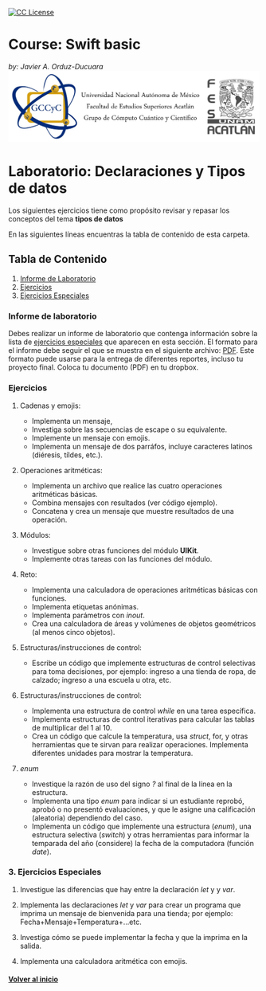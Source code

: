 <!-- badges -->
[license-badge]: https://img.shields.io/badge/Licencia-CC-orange
[license]: https://creativecommons.org/licenses/by-nc-sa/3.0/deed.es
[![CC License][license-badge]][license]

# Course: Swift basic
*by: Javier A. Orduz-Ducuara*
![width='80%'](figs/Header.jpg)


# Laboratorio: Declaraciones y Tipos de datos<a name="LabTiposDeDatos"></a>

Los siguientes ejercicios tiene como propósito revisar y repasar los 
conceptos del tema **tipos de datos**

En las siguientes líneas encuentras la tabla de contenido de esta carpeta.

## Tabla de Contenido
1. [Informe de Laboratorio](#InfLabPDF)
2. [Ejercicios](#ejercicios)
3. [Ejercicios Especiales](#ejerciciosespeciales)
<!---
4. [Referencias](#referencias)
--->
### Informe de laboratorio<a name="InfLabPDF"></a>

Debes realizar un informe de laboratorio que contenga información sobre la 
lista de [ejercicios especiales](#ejerciciosespeciales) que aparecen en 
esta sección. El formato para el informe 
debe seguir el que se muestra en el siguiente archivo:
[PDF](https://www.dropbox.com/s/f0yia01yn2i1ozw/gral-templete.pdf?dl=0). 
Este formato puede usarse para la entrega de diferentes reportes, incluso 
tu proyecto final. Coloca tu documento (PDF) en tu dropbox.

### Ejercicios<a name="ejercicios"></a>

1. Cadenas y emojis:

	- Implementa un mensaje, 
	- Investiga sobre las secuencias de escape o su equivalente.
	- Implemente un mensaje con emojis.
	- Implementa un mensaje de dos parráfos, incluye caracteres 
	latinos (diéresis, tíldes, etc.).

2. Operaciones aritméticas:

	- Implementa un archivo que 
	realice las cuatro operaciones aritméticas básicas. 
	- Combina mensajes con resultados (ver código ejemplo).
	- Concatena y crea un mensaje que muestre resultados de una 
	operación.

3. Módulos:
	- Investigue sobre otras funciones del módulo **UIKit**.
	- Implemente otras tareas con las funciones del módulo.
	
4. Reto:
	- Implementa una calculadora de operaciones aritméticas 
	básicas con funciones.
	- Implementa etiquetas anónimas.
	- Implementa parámetros con _inout_.
	- Crea una calculadora de áreas y volúmenes de 
	objetos geométricos (al menos cinco objetos).
	
5. Estructuras/instrucciones de control:
	- Escribe un código que implemente estructuras de control 
	selectivas para toma decisiones, por ejemplo: ingreso a una 
	tienda de ropa, de calzado; ingreso a una escuela u otra, etc.
	
6. Estructuras/instrucciones de control:
	- Implementa una estructura de control _while_ en una tarea 
	específica.
	- Implementa estructuras de control iterativas para calcular 
	las tablas de multiplicar del 1 al 10.
	- Crea un código que calcule la temperatura, usa _struct_,
	for, y otras herramientas que te sirvan para realizar operaciones.
	Implementa diferentes unidades para mostrar la temperatura.
	
7. _enum_
	- Investique la razón de uso del signo *?* al final de la línea 
	en la estructura.
	- Implementa una tipo _enum_ para indicar si un estudiante 
	reprobó, aprobó o no presentó evaluaciones, y que le 
	asigne una calificación (aleatoria) dependiendo del caso.
	- Implementa un código que implemente una estructura 
	(_enum_), una estructura selectiva (_switch_) y otras 
	herramientas para informar la temparada del año (considere)
	la fecha de la computadora (función _date_).
	
### 3. Ejercicios Especiales<a name="ejerciciosespeciales"></a>

1. Investigue las diferencias que hay entre la declaración _let_ y y _var_. 

2. Implementa las declaraciones _let_ y _var_ para crear un programa que 
	imprima un mensaje de bienvenida para una tienda; por ejemplo:
	Fecha+Mensaje+Temperatura+...etc. 
3. Investiga cómo se puede implementar la fecha y que la imprima en la salida.

4. Implementa una calculadora aritmética con emojis.	

#### [Volver al inicio](#LabTiposDeDatos)
